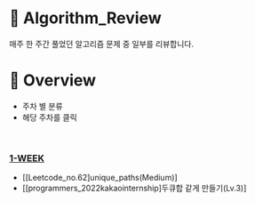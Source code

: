 # 🔎 Algorithm_Review
 매주 한 주간 풀었던 알고리즘 문제 중 일부를 리뷰합니다.
 
# 📍 Overview
- 주차 별 분류
- 해당 주차를 클릭

<br/>

### [1-WEEK](https://github.com/seoeunbae/Algorithm_Review/tree/main/1-week)

- [[Leetcode_no.62]unique_paths(Medium)]
- [[programmers_2022kakaointernship]두큐합 같게 만들기(Lv.3)]
